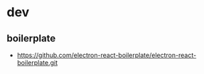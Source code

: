# dev


## boilerplate

- https://github.com/electron-react-boilerplate/electron-react-boilerplate.git 
